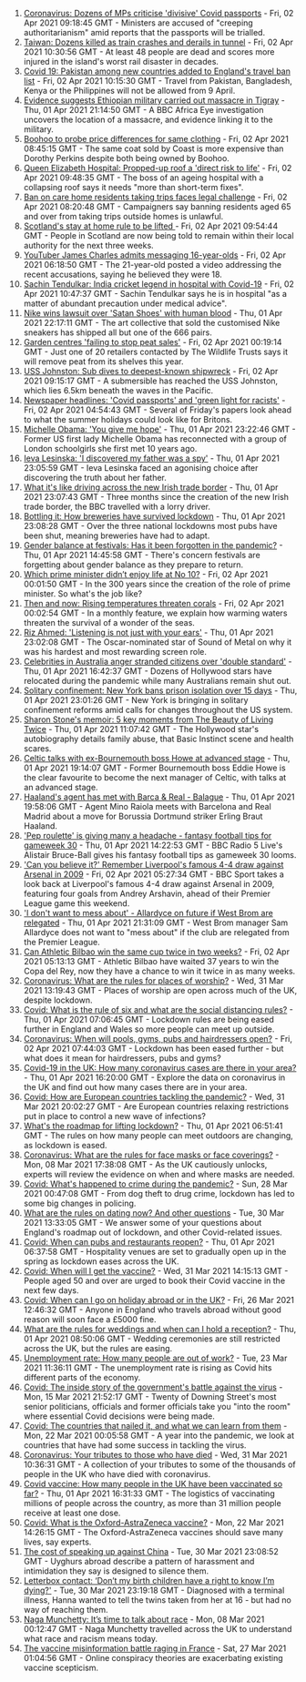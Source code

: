 1. [Coronavirus: Dozens of MPs criticise 'divisive' Covid passports](https://www.bbc.co.uk/news/uk-politics-56605598) - Fri, 02 Apr 2021 09:18:45 GMT - Ministers are accused of "creeping authoritarianism" amid reports that the passports will be trialled.
2. [Taiwan: Dozens killed as train crashes and derails in tunnel](https://www.bbc.co.uk/news/world-asia-56612248) - Fri, 02 Apr 2021 10:30:56 GMT - At least 48 people are dead and scores more injured in the island's worst rail disaster in decades.
3. [Covid 19: Pakistan among new countries added to England's travel ban list](https://www.bbc.co.uk/news/uk-56614950) - Fri, 02 Apr 2021 10:15:30 GMT - Travel from Pakistan, Bangladesh, Kenya or the Philippines will not be allowed from 9 April.
4. [Evidence suggests Ethiopian military carried out massacre in Tigray](https://www.bbc.co.uk/news/world-africa-56603022) - Thu, 01 Apr 2021 21:14:50 GMT - A BBC Africa Eye investigation uncovers the location of a massacre, and evidence linking it to the military.
5. [Boohoo to probe price differences for same clothing](https://www.bbc.co.uk/news/business-56506859) - Fri, 02 Apr 2021 08:45:15 GMT - The same coat sold by Coast is more expensive than Dorothy Perkins despite both being owned by Boohoo.
6. [Queen Elizabeth Hospital: Propped-up roof a 'direct risk to life'](https://www.bbc.co.uk/news/uk-england-norfolk-56603933) - Fri, 02 Apr 2021 09:48:35 GMT - The boss of an ageing hospital with a collapsing roof says it needs "more than short-term fixes".
7. [Ban on care home residents taking trips faces legal challenge](https://www.bbc.co.uk/news/uk-56607669) - Fri, 02 Apr 2021 08:20:48 GMT - Campaigners say banning residents aged 65 and over from taking trips outside homes is unlawful.
8. [Scotland's stay at home rule to be lifted ](https://www.bbc.co.uk/news/uk-scotland-56609154) - Fri, 02 Apr 2021 09:54:44 GMT - People in Scotland are now being told to remain within their local authority for the next three weeks.
9. [YouTuber James Charles admits messaging 16-year-olds](https://www.bbc.co.uk/news/world-us-canada-56611614) - Fri, 02 Apr 2021 06:18:50 GMT - The 21-year-old posted a video addressing the recent accusations, saying he believed they were 18.
10. [Sachin Tendulkar: India cricket legend in hospital with Covid-19](https://www.bbc.co.uk/news/world-asia-india-56613391) - Fri, 02 Apr 2021 10:47:37 GMT - Sachin Tendulkar says he is in hospital "as a matter of abundant precaution under medical advice".
11. [Nike wins lawsuit over 'Satan Shoes' with human blood](https://www.bbc.co.uk/news/business-56609333) - Thu, 01 Apr 2021 22:17:11 GMT - The art collective that sold the customised Nike sneakers has shipped all but one of the 666 pairs.
12. [Garden centres 'failing to stop peat sales'](https://www.bbc.co.uk/news/science-environment-56598452) - Fri, 02 Apr 2021 00:19:14 GMT - Just one of 20 retailers contacted by The Wildlife Trusts says it will remove peat from its shelves this year.
13. [USS Johnston: Sub dives to deepest-known shipwreck](https://www.bbc.co.uk/news/science-environment-56608713) - Fri, 02 Apr 2021 09:15:17 GMT - A submersible has reached the USS Johnston, which lies 6.5km beneath the waves in the Pacific.
14. [Newspaper headlines: 'Covid passports' and 'green light for racists'](https://www.bbc.co.uk/news/blogs-the-papers-56611274) - Fri, 02 Apr 2021 04:54:43 GMT - Several of Friday's papers look ahead to what the summer holidays could look like for Britons.
15. [Michelle Obama: 'You give me hope'](https://www.bbc.co.uk/news/uk-56608314) - Thu, 01 Apr 2021 23:22:46 GMT - Former US first lady Michelle Obama has reconnected with a group of London schoolgirls she first met 10 years ago.
16. [Ieva Lesinska: 'I discovered my father was a spy'](https://www.bbc.co.uk/news/world-56603747) - Thu, 01 Apr 2021 23:05:59 GMT - Ieva Lesinska faced an agonising choice after discovering the truth about her father.
17. [What it's like driving across the new Irish trade border](https://www.bbc.co.uk/news/uk-northern-ireland-56606751) - Thu, 01 Apr 2021 23:07:43 GMT - Three months since the creation of the new Irish trade border, the BBC travelled with a lorry driver.
18. [Bottling it: How breweries have survived lockdown](https://www.bbc.co.uk/news/uk-56606750) - Thu, 01 Apr 2021 23:08:28 GMT - Over the three national lockdowns most pubs have been shut, meaning breweries have had to adapt.
19. [Gender balance at festivals: Has it been forgotten in the pandemic?](https://www.bbc.co.uk/news/newsbeat-56591249) - Thu, 01 Apr 2021 14:45:58 GMT - There's concern festivals are forgetting about gender balance as they prepare to return.
20. [Which prime minister didn’t enjoy life at No 10?](https://www.bbc.co.uk/news/uk-politics-56603916) - Fri, 02 Apr 2021 00:01:50 GMT - In the 300 years since the creation of the role of prime minister. So what's the job like?
21. [Then and now: Rising temperatures threaten corals](https://www.bbc.co.uk/news/science-environment-56567237) - Fri, 02 Apr 2021 00:02:54 GMT - In a monthly feature, we explain how warming waters threaten the survival of a wonder of the seas.
22. [Riz Ahmed: 'Listening is not just with your ears'](https://www.bbc.co.uk/news/entertainment-arts-55674317) - Thu, 01 Apr 2021 23:02:08 GMT - The Oscar-nominated star of Sound of Metal on why it was his hardest and most rewarding screen role.
23. [Celebrities in Australia anger stranded citizens over 'double standard'](https://www.bbc.co.uk/news/world-australia-55851074) - Thu, 01 Apr 2021 16:42:37 GMT - Dozens of Hollywood stars have relocated during the pandemic while many Australians remain shut out.
24. [Solitary confinement: New York bans prison isolation over 15 days](https://www.bbc.co.uk/news/world-us-canada-56596837) - Thu, 01 Apr 2021 23:01:26 GMT - New York is bringing in solitary confinement reforms amid calls for changes throughout the US system.
25. [Sharon Stone's memoir: 5 key moments from The Beauty of Living Twice](https://www.bbc.co.uk/news/entertainment-arts-56587796) - Thu, 01 Apr 2021 11:07:42 GMT - The Hollywood star's autobiography details family abuse, that Basic Instinct scene and health scares.
26. [Celtic talks with ex-Bournemouth boss Howe at advanced stage](https://www.bbc.co.uk/sport/football/56606121) - Thu, 01 Apr 2021 19:14:07 GMT - Former Bournemouth boss Eddie Howe is the clear favourite to become the next manager of Celtic, with talks at an advanced stage.
27. [Haaland's agent has met with Barca & Real - Balague](https://www.bbc.co.uk/sport/football/56607216) - Thu, 01 Apr 2021 19:58:06 GMT - Agent Mino Raiola meets with Barcelona and Real Madrid about a move for Borussia Dortmund striker Erling Braut Haaland.
28. ['Pep roulette' is giving many a headache - fantasy football tips for gameweek 30](https://www.bbc.co.uk/sport/football/56601069) - Thu, 01 Apr 2021 14:22:53 GMT - BBC Radio 5 Live's Alistair Bruce-Ball gives his fantasy football tips as gameweek 30 looms.
29. ['Can you believe it?' Remember Liverpool's famous 4-4 draw against Arsenal in 2009](https://www.bbc.co.uk/sport/av/football/56539736) - Fri, 02 Apr 2021 05:27:34 GMT - BBC Sport takes a look back at Liverpool's famous 4-4 draw against Arsenal in 2009, featuring four goals from Andrey Arshavin, ahead of their Premier League game this weekend.
30. ['I don't want to mess about' - Allardyce on future if West Brom are relegated](https://www.bbc.co.uk/sport/football/56610132) - Thu, 01 Apr 2021 21:31:09 GMT - West Brom manager Sam Allardyce does not want to "mess about" if the club are relegated from the Premier League.
31. [Can Athletic Bilbao win the same cup twice in two weeks?](https://www.bbc.co.uk/sport/football/56541183) - Fri, 02 Apr 2021 05:13:13 GMT - Athletic Bilbao have waited 37 years to win the Copa del Rey, now they have a chance to win it twice in as many weeks.
32. [Coronavirus: What are the rules for places of worship?](https://www.bbc.co.uk/news/explainers-53219921) - Wed, 31 Mar 2021 13:19:43 GMT - Places of worship are open across much of the UK, despite lockdown.
33. [Covid: What is the rule of six and what are the social distancing rules?](https://www.bbc.co.uk/news/uk-51506729) - Thu, 01 Apr 2021 07:06:45 GMT - Lockdown rules are being eased further in England and Wales so more people can meet up outside.
34. [Coronavirus: When will pools, gyms, pubs and hairdressers open?](https://www.bbc.co.uk/news/explainers-53349989) - Fri, 02 Apr 2021 07:44:03 GMT - Lockdown has been eased further - but what does it mean for hairdressers, pubs and gyms?
35. [Covid-19 in the UK: How many coronavirus cases are there in your area?](https://www.bbc.co.uk/news/uk-51768274) - Thu, 01 Apr 2021 16:20:00 GMT - Explore the data on coronavirus in the UK and find out how many cases there are in your area.
36. [Covid: How are European countries tackling the pandemic?](https://www.bbc.co.uk/news/explainers-53640249) - Wed, 31 Mar 2021 20:02:27 GMT - Are European countries relaxing restrictions put in place to control a new wave of infections?
37. [What's the roadmap for lifting lockdown?](https://www.bbc.co.uk/news/explainers-52530518) - Thu, 01 Apr 2021 06:51:41 GMT - The rules on how many people can meet outdoors are changing, as lockdown is eased.
38. [Coronavirus: What are the rules for face masks or face coverings?](https://www.bbc.co.uk/news/health-51205344) - Mon, 08 Mar 2021 17:38:08 GMT - As the UK cautiously unlocks, experts will review the evidence on when and where masks are needed.
39. [Covid: What's happened to crime during the pandemic?](https://www.bbc.co.uk/news/56463680) - Sun, 28 Mar 2021 00:47:08 GMT - From dog theft to drug crime, lockdown has led to some big changes in policing.
40. [What are the rules on dating now? And other questions](https://www.bbc.co.uk/news/world-asia-china-51176409) - Tue, 30 Mar 2021 13:33:05 GMT - We answer some of your questions about England's roadmap out of lockdown, and other Covid-related issues.
41. [Covid: When can pubs and restaurants reopen?](https://www.bbc.co.uk/news/business-52977388) - Thu, 01 Apr 2021 06:37:58 GMT - Hospitality venues are set to gradually open up in the spring as lockdown eases across the UK.
42. [Covid: When will I get the vaccine?](https://www.bbc.co.uk/news/health-55045639) - Wed, 31 Mar 2021 14:15:13 GMT - People aged 50 and over are urged to book their Covid vaccine in the next few days.
43. [Covid: When can I go on holiday abroad or in the UK?](https://www.bbc.co.uk/news/explainers-52646738) - Fri, 26 Mar 2021 12:46:32 GMT - Anyone in England who travels abroad without good reason will soon face a £5000 fine.
44. [What are the rules for weddings and when can I hold a reception?](https://www.bbc.co.uk/news/explainers-52811509) - Thu, 01 Apr 2021 08:50:06 GMT - Wedding ceremonies are still restricted across the UK, but the rules are easing.
45. [Unemployment rate: How many people are out of work?](https://www.bbc.co.uk/news/business-52660591) - Tue, 23 Mar 2021 11:36:11 GMT - The unemployment rate is rising as Covid hits different parts of the economy.
46. [Covid: The inside story of the government's battle against the virus](https://www.bbc.co.uk/news/uk-politics-56361599) - Mon, 15 Mar 2021 21:52:17 GMT - Twenty of Downing Street's most senior politicians, officials and former officials take you "into the room" where essential Covid decisions were being made.
47. [Covid: The countries that nailed it, and what we can learn from them](https://www.bbc.co.uk/news/uk-56455030) - Mon, 22 Mar 2021 00:05:58 GMT - A year into the pandemic, we look at countries that have had some success in tackling the virus.
48. [Coronavirus: Your tributes to those who have died](https://www.bbc.co.uk/news/uk-52676411) - Wed, 31 Mar 2021 10:36:31 GMT - A collection of your tributes to some of the thousands of people in the UK who have died with coronavirus.
49. [Covid vaccine: How many people in the UK have been vaccinated so far?](https://www.bbc.co.uk/news/health-55274833) - Thu, 01 Apr 2021 16:31:33 GMT - The logistics of vaccinating millions of people across the country, as more than 31 million people receive at least one dose.
50. [Covid: What is the Oxford-AstraZeneca vaccine?](https://www.bbc.co.uk/news/health-55302595) - Mon, 22 Mar 2021 14:26:15 GMT - The Oxford-AstraZeneca vaccines should save many lives, say experts.
51. [The cost of speaking up against China](https://www.bbc.co.uk/news/world-asia-china-56563449) - Tue, 30 Mar 2021 23:08:52 GMT - Uyghurs abroad describe a pattern of harassment and intimidation they say is designed to silence them.
52. [Letterbox contact: ‘Don’t my birth children have a right to know I’m dying?'](https://www.bbc.co.uk/news/stories-56576285) - Tue, 30 Mar 2021 23:19:18 GMT - Diagnosed with a terminal illness, Hanna wanted to tell the twins taken from her at 16 - but had no way of reaching them.
53. [Naga Munchetty: It’s time to talk about race](https://www.bbc.co.uk/news/stories-56253480) - Mon, 08 Mar 2021 00:12:47 GMT - Naga Munchetty travelled across the UK to understand what race and racism means today.
54. [The vaccine misinformation battle raging in France](https://www.bbc.co.uk/news/blogs-trending-56526265) - Sat, 27 Mar 2021 01:04:56 GMT - Online conspiracy theories are exacerbating existing vaccine scepticism.
